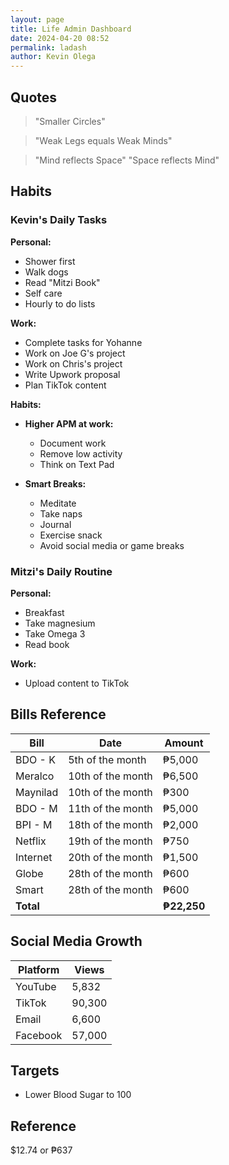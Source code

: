 ```yaml
--- 
layout: page
title: Life Admin Dashboard
date: 2024-04-20 08:52
permalink: ladash 
author: Kevin Olega 
--- 
```

## Quotes

> "Smaller Circles"

> "Weak Legs equals Weak Minds"

> "Mind reflects Space"
> "Space reflects Mind"



## Habits

### Kevin's Daily Tasks

**Personal:**

- Shower first
- Walk dogs
- Read "Mitzi Book"
- Self care
- Hourly to do lists

**Work:**

- Complete tasks for Yohanne
- Work on Joe G's project
- Work on Chris's project
- Write Upwork proposal
- Plan TikTok content

**Habits:**

- **Higher APM at work:**
  - Document work
  - Remove low activity
  - Think on Text Pad

- **Smart Breaks:**
  - Meditate
  - Take naps
  - Journal
  - Exercise snack
  - Avoid social media or game breaks

### Mitzi's Daily Routine

**Personal:**

- Breakfast
- Take magnesium
- Take Omega 3
- Read book

**Work:**

- Upload content to TikTok


## Bills Reference

| Bill     | Date             | Amount |
|----------|------------------|--------|
| BDO - K  | 5th of the month | ₱5,000 |
| Meralco  | 10th of the month| ₱6,500 |
| Maynilad | 10th of the month| ₱300   |
| BDO - M  | 11th of the month| ₱5,000 |
| BPI - M  | 18th of the month| ₱2,000 |
| Netflix  | 19th of the month| ₱750   |
| Internet | 20th of the month| ₱1,500 |
| Globe    | 28th of the month| ₱600   |
| Smart    | 28th of the month| ₱600   |
| **Total**|                  |**₱22,250**|


## Social Media Growth

| Platform | Views   |
|----------|---------|
| YouTube  | 5,832   |
| TikTok   | 90,300  |
| Email    | 6,600   |
| Facebook | 57,000  |

## Targets

- Lower Blood Sugar to 100


## Reference

$12.74 or ₱637